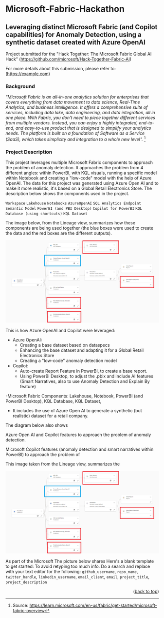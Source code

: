 # Microsoft-Fabric-Hackathon
<!-- ABOUT THE PROJECT -->
## Leveraging distinct Microsoft Fabric (and Copilot capabilities) for Anomaly Detection, using a synthetic dataset created with Azure OpenAI

Project submitted for the "Hack Together: The Microsoft Fabric Global AI Hack" (https://github.com/microsoft/Hack-Together-Fabric-AI)

For more details about this submission, please refer to: (https://example.com)

### Background

*"Microsoft Fabric is an all-in-one analytics solution for enterprises that covers everything from data movement to data science, Real-Time Analytics, and business intelligence. It offers a comprehensive suite of services, including data lake, data engineering, and data integration, all in one place. With Fabric, you don't need to piece together different services from multiple vendors. Instead, you can enjoy a highly integrated, end-to-end, and easy-to-use product that is designed to simplify your analytics needs. The platform is built on a foundation of Software as a Service (SaaS), which takes simplicity and integration to a whole new level".* [^1]

[^1]: Source: https://learn.microsoft.com/en-us/fabric/get-started/microsoft-fabric-overview

### Project Description

This project leverages multiple Microsoft Fabric components to approach the problem of anomaly detection. It approaches the problem from 4 different angles: within PowerBI, with KQL visuals, running a specific model within Notebook and creating a "low-code" model with the help of Azure OpenAI. The data for this project was generated using Azure Open AI and to make it more realistic, it's based on a Global Retail Electronics Store. The description below shows the components used in the project.

`Workspace` `Lakehouse` `Notebooks` `AzureOpenAI` 
`SQL Analytics Endpoint` `Semantic Model` `PowerBI (and PBI Desktop)` `Copilot for PowerBI`
`KQL Database (using shortcuts)` `KQL Dataset`

The image below, from the Lineage view, summarizes how these components are being used together (the blue boxes were used to create the data and the red boxes are the different outputs).

![Test](images/Description.png)

This is how Azure OpenAI and Copilot were leveraged:
- Azure OpenAI:
	- Creating a base dataset based on dataspecs
	- Enhancing the base dataset and adapting it for a Global Retail Electronics Store
	- Creating a "low-code" anomaly detection model
- Copilot:
	- Auto-create Report Feature in PowerBI, to create a base report.
	- Using PowerBI Desktop, to adjust the .pbix and include AI features (Smart Narratives, also to use Anomaly Detection and Explain By feature)



-Microsoft Fabric Components: Lakehouse, Notebook, PowerBI (and PowerBI Desktop), KQL Database, KQL Dataset, 

- It includes the use of Azure Open AI to generate a synthetic (but realistic) dataset for a retail company. 




The diagram below also shows

Azure Open AI and Copilot features to approach the problem of anomaly detection.

Microsoft Copilot features (anomaly detection and smart narratives within PowerBI) to approach the problem of 


This image taken from the Lineage view, summarizes the 

![Test](images/Description.png)


As part of the Microsoft The picture below shares Here's a blank template to get started: To avoid retyping too much info. Do a search and replace with your text editor for the following: `github_username`, `repo_name`, `twitter_handle`, `linkedin_username`, `email_client`, `email`, `project_title`, `project_description`

<p align="right">(<a href="#readme-top">back to top</a>)</p>